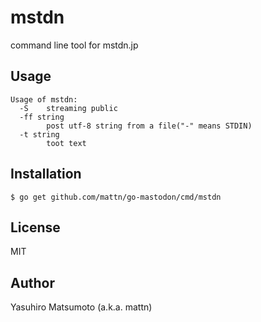 # mstdn

command line tool for mstdn.jp

## Usage

```
Usage of mstdn:
  -S	streaming public
  -ff string
    	post utf-8 string from a file("-" means STDIN)
  -t string
    	toot text
```

## Installation

```
$ go get github.com/mattn/go-mastodon/cmd/mstdn
```

## License

MIT

## Author

Yasuhiro Matsumoto (a.k.a. mattn)
